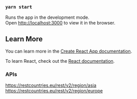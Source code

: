 
### `yarn start`

Runs the app in the development mode.\
Open [http://localhost:3000](http://localhost:3000) to view it in the browser.

## Learn More

You can learn more in the [Create React App documentation](https://facebook.github.io/create-react-app/docs/getting-started).

To learn React, check out the [React documentation](https://reactjs.org/).

### APIs
https://restcountries.eu/rest/v2/region/asia
https://restcountries.eu/rest/v2/region/europe